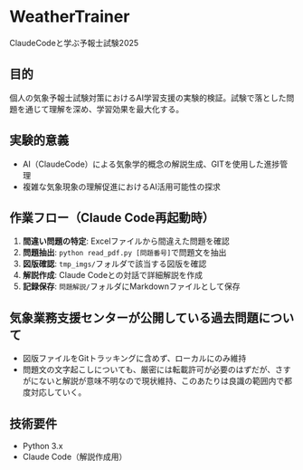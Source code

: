 # WeatherTrainer

ClaudeCodeと学ぶ予報士試験2025

## 目的
個人の気象予報士試験対策におけるAI学習支援の実験的検証。試験で落とした問題を通じて理解を深め、学習効果を最大化する。

## 実験的意義
- AI（ClaudeCode）による気象学的概念の解説生成、GITを使用した進捗管理
- 複雑な気象現象の理解促進におけるAI活用可能性の探求

## 作業フロー（Claude Code再起動時）
1. **間違い問題の特定**: Excelファイルから間違えた問題を確認
2. **問題抽出**: `python read_pdf.py [問題番号]`で問題文を抽出
3. **図版確認**: `tmp_imgs/`フォルダで該当する図版を確認
4. **解説作成**: Claude Codeとの対話で詳細解説を作成
5. **記録保存**: `問題解説/`フォルダにMarkdownファイルとして保存

## 気象業務支援センターが公開している過去問題について
- 図版ファイルをGitトラッキングに含めず、ローカルにのみ維持
- 問題文の文字起こしについても、厳密には転載許可が必要のはずだが、さすがにないと解説が意味不明なので現状維持、このあたりは良識の範囲内で都度対応していく。

## 技術要件
- Python 3.x
- Claude Code（解説作成用）